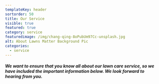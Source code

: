 ```yaml
---
templateKey: header
sortorder: 50
title: Our Service
visible: true
featured: true
category: service
featuredimage: /img/chang-qing-8oPubUm97Cc-unsplash.jpg
alt: About Lawns Matter Background Pic
categories:
  - service
---
```

##### We want to ensure that you know all about our lawn care service, so we have included the important information below. We look forward to hearing from you. #####
